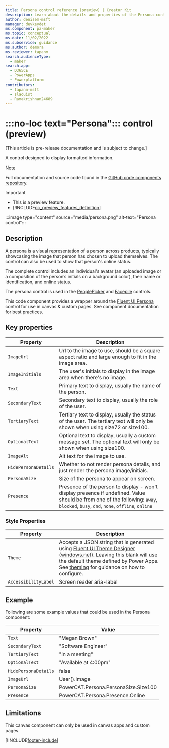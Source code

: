 ```yaml
---
title: Persona control reference (preview) | Creator Kit
description: Learn about the details and properties of the Persona control in the Creator Kit.
author: denisem-msft
manager: devkeydet
ms.component: pa-maker
ms.topic: conceptual
ms.date: 11/02/2022
ms.subservice: guidance
ms.author: demora
ms.reviewer: tapanm
search.audienceType: 
  - maker
search.app: 
  - D365CE
  - PowerApps
  - Powerplatform
contributors:
  - tapanm-msft
  - slaouist
  - Ramakrishnan24689
---
```


# :::no-loc text="Persona"::: control (preview)

[This article is pre-release documentation and is subject to change.]

A control designed to display formatted information.

> [!NOTE]
> Full documentation and source code found in the [GitHub code components repository](https://github.com/microsoft/powercat-code-components/tree/main/persona).

> [!IMPORTANT]
> - This is a preview feature.
> - [!INCLUDE[cc_preview_features_definition](../../includes/cc-preview-features-definition.md)]

:::image type="content" source="media/persona.png" alt-text="Persona control":::

## Description

A persona is a visual representation of a person across products, typically showcasing the image that person has chosen to upload themselves. The control can also be used to show that person's online status.

The complete control includes an individual's avatar (an uploaded image or a composition of the person’s initials on a background color), their name or identification, and online status.

The persona control is used in the [PeoplePicker](./peoplepicker.md) and [Facepile](./facepile.md) controls.

This code component provides a wrapper around the [Fluent UI Persona](https://developer.microsoft.com/en-us/fluentui#/controls/web/Persona) control for use in canvas & custom pages. See component documentation for best practices.

## Key properties

| Property | Description |
| -------- | ----------- |
| `ImageUrl` |  Url to the image to use, should be a square aspect ratio and large enough to fit in the image area. |
| `ImageInitials` |  The user's initials to display in the image area when there's no image. |
| `Text` |  Primary text to display, usually the name of the person. |
| `SecondaryText` |  Secondary text to display, usually the role of the user. |
| `TertiaryText` |  Tertiary text to display, usually the status of the user. The tertiary text will only be shown when using size72 or size100. |
| `OptionalText` |  Optional text to display, usually a custom message set. The optional text will only be shown when using size100.|
| `ImageAlt` |  Alt text for the image to use. | 
| `HidePersonaDetails` |  Whether to not render persona details, and just render the persona image/initials. |
| `PersonaSize` |  Size of the persona to appear on screen. |
| `Presence` |  Presence of the person to display - won't display presence if undefined. Value should be from one of the following: `away`, `blocked`, `busy`, `dnd`, `none`, `offline`, `online` |

### Style Properties

| Property | Description |
| -------- | ----------- |
| `Theme` | Accepts a JSON string that is generated using [Fluent UI Theme Designer (windows.net)](https://fabricweb.z5.web.core.windows.net/pr-deploy-site/refs/heads/master/theming-designer/). Leaving this blank will use the default theme defined by Power Apps. See [theming](theme.md) for guidance on how to configure. |
| `AccessibilityLabel` | Screen reader aria-label |

## Example

Following are some example values that could be used in the Persona component:

| Property | Value |
| -------- | ----- |
| `Text` | "Megan Brown" |
| `SecondaryText` | "Software Engineer" |
| `TertiaryText` | "In a meeting" |
| `OptionalText` | "Available at 4:00pm" |
| `HidePersonaDetails` | false |
| `ImageUrl` | User().Image |
| `PersonaSize` | PowerCAT.Persona.PersonaSize.Size100 |
| `Presence` | PowerCAT.Persona.Presence.Online |

## Limitations

This canvas component can only be used in canvas apps and custom pages.

[!INCLUDE[footer-include](../../includes/footer-banner.md)]
